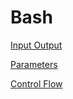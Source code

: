 # Bash


[Input Output](Input_Output.md)

[Parameters](Parameters.md)

[Control Flow](Control_Flow.md)